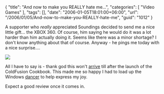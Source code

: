 {
	"title": "And now to make you REALLY hate me...",
	"categories": [
		"Video Games"
	],
	"tags": [],
	"date": "2006-01-05T18:01:00+06:00",
	"url": "/2006/01/05/And-now-to-make-you-REALLY-hate-me",
	"guid": "1012"
}

A supporter who <i>really</i> appreciated Soundings decided to send me a nice little gift... the XBOX 360. Of course, him saying he would do it was a lot harder than him actually doing it. Seems like there was a minor shortage? I don't know anything about that of course. Anyway - he pings me today with a nice surprise....
<!--more-->
<img src="http://ray.camdenfamily.com/images/xbox360.jpg">

All I have to say is - thank god this won't <a href="http://wwwapps.ups.com/WebTracking/processInputRequest?HTMLVersion=5.0&loc=en_US&Requester=UPSHome&tracknum=1ZV970960384472198&AgreeToTermsAndConditions=yes&ignore=&track.x=27&track.y=12">arrive</a> till after the launch of the ColdFusion Cookbook. This made me so happy I had to load up the Windows <a href="http://ray.camdenfamily.com/index.cfm?mode=entry&entry=15D2593C-D0B5-222B-DB8D277EFEF0FCBB">dancer</a> to help express my joy. 

Expect a good review once it comes in.